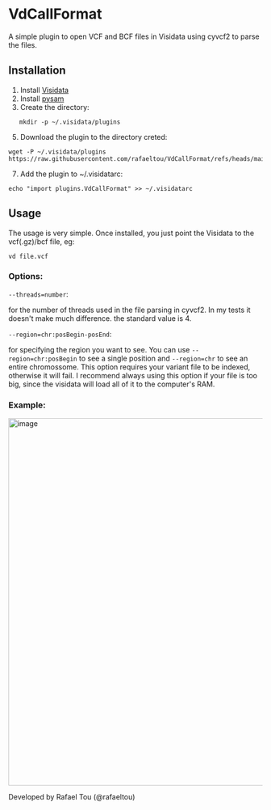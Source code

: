 # VdCallFormat
A simple plugin to open VCF and BCF files in Visidata using cyvcf2 to parse the files.

## Installation

1) Install [Visidata](https://github.com/saulpw/visidata)
2) Install [pysam](https://github.com/pysam-developers/pysam)
3) Create the directory:
```
   mkdir -p ~/.visidata/plugins
```
5) Download the plugin to the directory creted:
```
wget -P ~/.visidata/plugins https://raw.githubusercontent.com/rafaeltou/VdCallFormat/refs/heads/main/VdCallFormat.py
```
7) Add the plugin to  ~/.visidatarc:
```
echo "import plugins.VdCallFormat" >> ~/.visidatarc
```

## Usage

The usage is very simple. Once installed, you just point the Visidata to the vcf(.gz)/bcf file, eg: 
```
vd file.vcf
```

### Options:

```--threads=number```:

for the number of threads used in the file parsing in cyvcf2. In my tests it doesn't make much difference. the standard value is 4.


```--region=chr:posBegin-posEnd```:

for specifying the region you want to see. You can use ```--region=chr:posBegin``` to see a single position and ```--region=chr``` to see an entire chromossome. This option requires your variant file to be indexed, otherwise it will fail. I recommend always using this option if your file is too big, since the visidata will load all of it to the computer's RAM.




### Example:
<img width="1167" height="727" alt="image" src="https://github.com/user-attachments/assets/c896321c-bb8c-4bd9-beb5-5fde1dd82f2e" />



Developed by Rafael Tou (@rafaeltou)
